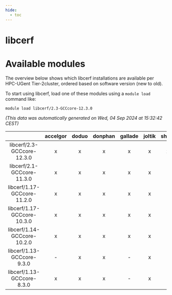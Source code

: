 ```yaml
---
hide:
  - toc
---
```


libcerf
=======

# Available modules


The overview below shows which libcerf installations are available per HPC-UGent Tier-2cluster, ordered based on software version (new to old).

To start using libcerf, load one of these modules using a `module load` command like:

```shell
module load libcerf/2.3-GCCcore-12.3.0
```

*(This data was automatically generated on Wed, 04 Sep 2024 at 15:32:42 CEST)*  

| |accelgor|doduo|donphan|gallade|joltik|shinx|skitty|
| :---: | :---: | :---: | :---: | :---: | :---: | :---: | :---: |
|libcerf/2.3-GCCcore-12.3.0|x|x|x|x|x|x|x|
|libcerf/2.1-GCCcore-11.3.0|x|x|x|x|x|-|x|
|libcerf/1.17-GCCcore-11.2.0|x|x|x|x|x|-|x|
|libcerf/1.17-GCCcore-10.3.0|x|x|x|x|x|-|x|
|libcerf/1.14-GCCcore-10.2.0|x|x|x|x|x|-|x|
|libcerf/1.13-GCCcore-9.3.0|-|x|x|-|x|-|x|
|libcerf/1.13-GCCcore-8.3.0|x|x|x|-|x|-|x|
